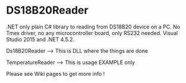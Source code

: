# DS18B20Reader
.NET only plain C# library to reading from DS18B20 device on a PC. No Tmex driver, no any microcontroller board, only RS232 needed.
Visual Studio 2015 and .NET 4.5.2.

Ds18B20Reader	--> This is DLL where the things are done

TemperatureReader --> This is usage EXAMPLE only

Please see Wiki pages to get more info !
